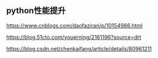 ## python性能提升

https://www.cnblogs.com/daofaziran/p/10154986.html

https://blog.51cto.com/youerning/2161196?source=drt

https://blog.csdn.net/chenkaifang/article/details/80961211
